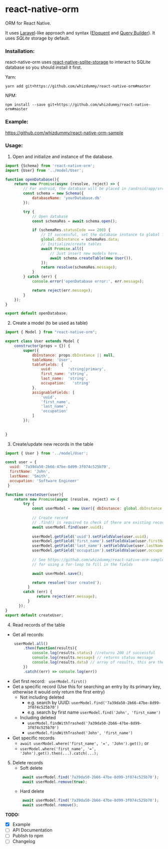 # react-native-orm
ORM for React Native.

It uses [Laravel](https://laravel.com/)-like approach and syntax ([Eloquent](https://laravel.com/docs/5.6/eloquent) and [Query Builder](https://laravel.com/docs/5.6/queries)). It uses  *SQLite* storage by default.

### Installation:
react-native-orm uses [react-native-sqlite-storage](https://github.com/andpor/react-native-sqlite-storage) to interact to SQLite database so you should install it first.

Yarn:
```
yarn add git+https://github.com/whizdummy/react-native-orm#master
```

NPM:
```
npm install --save git+https://github.com/whizdummy/react-native-orm#master
```

### Example:
https://github.com/whizdummy/react-native-orm-sample


### Usage:
1. Open and initialize and instance of the database.
```javascript
import {Schema} from 'react-native-orm';
import {User} from '../model/User';

function openDatabase(){
    return new Promise(async (resolve, reject) => {
        // For android, the database will be placed in /android/app/src/main/assets/www/
        const schema = new Schema({
            databaseName: 'yourDatabase.db'
        });

        try {
            // Open database
            const schemaRes = await schema.open();

            if (schemaRes.statusCode === 200) {
                // If successful, set the database instance to global for easy referencing 
                global.dbInstance = schemaRes.data;
                // Initialize/create tables
                await Promise.all([
                    // Just insert new models here...
                    await schema.createTable(new User()),
                ]);
                return resolve(schemaRes.message);
            }
        } catch (err) {
            console.error('openDatabase error:', err.message);

            return reject(err.message);
        }
    });
}

export default openDatabase;
```

2. Create a model (to be used as table)
```javascript
import { Model } from "react-native-orm";

export class User extends Model {
    constructor(props = {}) {
        super({
            dbInstance: props.dbInstance || null,
            tableName: 'User',
            tableFields: {
                uuid:       'string|primary',
                first_name: 'string',
                last_name:  'string',
                occupation:   'string'
            },
            assignableFields: [
                'uuid',
                'first_name',
                'last_name',
                'occupation'
            ]
        });
        
        
}
```

3. Create/update new records in the table
```javascript
import { User } from '../model/User';

const user = {
  uuid: '7a39da50-2b66-47be-8d99-3f074c525b70',
  firstName: 'John',
  lastName: 'Smith',
  occupation: 'Software Engineer'
 }

function createUser(user){
    return new Promise(async (resolve, reject) => {
        try {
            const userModel = new User({ dbInstance: global.dbInstance });
            
            // Create record
            // .find() is required to check if there are existing records of the same primary key
            await userModel.find(user.uuid);
            
            userModel.getField('uuid').setFieldValue(user.uuid);
            userModel.getField('first_name').setFieldValue(user.firstName);
            userModel.getField('last_name').setFieldValue(user.lastName);
            userModel.getField('occupation').setFieldValue(user.occupation);
            
            // See https://github.com/whizdummy/react-native-orm-sample/tree/develop 
            // for using a for-loop to fill in the fields

            await userModel.save();

            return resolve('User created');
          } 
        catch (err) {
              return reject(err.message);
          }
      });
}
export default createUser;
```

4. Read records of the table
  * Get all records:
```javascript
    userModel.all()
        .then(function(results){
            console.log(results.status) //returns 200 if successful
            console.log(results.message) // returns status message 
            console.log(results.data) // array of results, this are the entries from the database
        })
        .catch((err) => console.log(err))
```
  * Get first record: `` userModel.first()``
  * Get a specific record (Use this for searching an entry by its primary key, otherwise it would only return the first entry)
      * Not including deleted  
          * e.g. search by UUID: ``userModel.find('7a39da50-2b66-47be-8d99-3f074c525b70')``
          * e.g. search by first name ``userModel.find('John', 'first_name')``
      * Including deleted 
          * ``userModel.findWithTrashed('7a39da50-2b66-47be-8d99-3f074c525b70')``
          * ``userModel.findWithTrashed('John', 'first_name')``
  * Get specific records 
      * ``await userModel.where('first_name', '=', 'John').get();``
        or
      * ``userModel.where('first_name', '=', 'John').get().then(...).catch(...);``
 
5. Delete records 
    * Soft delete
        ```javascript
         await userModel.find('7a39da50-2b66-47be-8d99-3f074c525b70');
         await userModel.remove(true);
        ```
    * Hard delete
        ```javascript
         await userModel.find('7a39da50-2b66-47be-8d99-3f074c525b70');
         await userModel.remove();
        ```


**TODO:**
* [x] Example
* [ ] API Documentation
* [ ] Publish to npm
* [ ] Changelog
